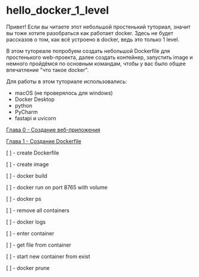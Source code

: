 # hello_docker_1_level

Привет!
Если вы читаете этот небольшой простенький туториал, значит вы тоже хотите разобраться как работает docker. Здесь
не будет рассказов о том, как всё устроено в docker, ведь это только 1 level. 

В этом тутореале попробуем создать небольшой Dockerfile для простенького web-проекта, далее создать контейнер, 
запустить image и немного пройдёмся по основным командам, чтобы у вас было общее впечатление "что такое docker". 

Для работы в этом туториале использовались:
- macOS (не проверялось для windows)
- Docker Desktop
- python
- PyCharm
- fastapi и uvicorn 

[Глава 0 - Создание веб-приложения](chapters/ch0.md)

[Глава 1 - Создание Dockerfile](chapters/ch1.md)

[ ] - create Dockerfile

[ ] - create image

[ ] - docker build

[ ] - docker run on port 8765 with volume 

[ ] - docker ps

[ ] - remove all containers

[ ] - docker logs

[ ] - enter container

[ ] - get file from container

[ ] - start new container from exist

[ ] - docker prune
